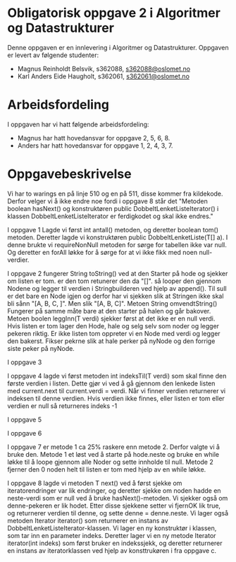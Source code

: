 # Obligatorisk oppgave 2 i Algoritmer og Datastrukturer

Denne oppgaven er en innlevering i Algoritmer og Datastrukturer. 
Oppgaven er levert av følgende studenter:
* Magnus Reinholdt Belsvik, s362088, s362088@oslomet.no
* Karl Anders Eide Haugholt, s362061, s362061@oslomet.no


# Arbeidsfordeling

I oppgaven har vi hatt følgende arbeidsfordeling:
* Magnus har hatt hovedansvar for oppgave 2, 5, 6, 8. 
* Anders har hatt hovedansvar for oppgave 1, 2, 4, 3, 7. 


# Oppgavebeskrivelse

Vi har to warings en på linje 510 og en på 511, disse kommer fra kildekode. Derfor velger vi
å ikke endre noe fordi i oppgave 8 står det "Metoden boolean  hasNext() og konstruktøren 
public  DobbeltLenketListeIterator() i klassen DobbeltLenketListeIterator er ferdigkodet og skal ikke endres."


I oppgave 1 Lagde vi først int antall() metoden, og deretter boolean tom() metoden. 
Deretter lagde vi konstruktøren public DobbeltLenketListe(T[] a). I denne brukte vi requireNonNull metoden for
sørge for tabellen ikke var null. Og deretter en forAll løkke for å sørge for at vi ikke fikk med noen null-verdier.


I oppgave 2 fungerer String toString() ved at den Starter på hode og sjekker om listen er tom. er den tom
retunerer den da "[]". så looper den gjennom Nodene og legger til verdien i Stringbuilderen ved hjelp av 
append(). Til sull er det bare en Node igjen og derfor har vi sjekken slik at Stringen ikke skal bli sånn 
"[A, B, C, ]". Men slik "[A, B, C]". Metoen String omvendtString() Fungerer på samme måte bare at den starter
på halen og går bakover.
Metoen boolen leggInn(T verdi) sjekker først at det ikke er en null verdi. Hvis listen er tom lager den
Hode, hale og selg selv som noder og legger pekeren riktig. Er ikke listen tom oppreter vi en Node med verdi
og legger den bakerst. Fikser pekrne slik at hale perker på nyNode og den forrige siste peker på nyNode.


I oppgave 3


I oppgave 4 lagde vi først metoden int indeksTil(T verdi) som skal finne den første verdien i listen. 
Dette gjør vi ved å gå gjennom den lenkede listen med current.next til current.verdi = verdi. Når vi finner verdien 
returnerer vi indeksen til denne verdien. Hvis verdien ikke finnes, eller listen er tom eller verdien er null så 
returneres indeks -1


I oppgave 5 


I oppgave 6 


I oppgave 7 er metode 1 ca 25% raskere enn metode 2. Derfor valgte vi å bruke den. Metode 1
et løst ved å starte på hode.neste og bruke en while løkke til å loope gjennom alle Noder og
sette innholde til null. Metode 2 fjerner den 0 noden helt til listen er tom med hjelp av en while løkke.


I oppgave 8 lagde vi metoden T next() ved å først sjekke om iteratorendringer var lik endringer,
og deretter sjekke om noden hadde en neste-verdi som er null ved å bruke hasNext()-metoden. Vi sjekker også om
denne-pekeren er lik hodet. Etter disse sjekkene setter vi fjernOK lik true, og returnerer verdien til denne, og
sette denne = denne.neste. Vi lager også metoden Iterator<T> iterator() som returnerer en instans av
DobbeltLenketListeIterator-klassen. Vi lager en ny konstruktør i klassen, som tar inn en parameter indeks. 
Deretter lager vi en ny metode Iterator<T> iterator(int indeks) som først bruker en indekssjekk, og deretter returnerer
en instans av iteratorklassen ved hjelp av konsttrukøren i fra oppgave c.


